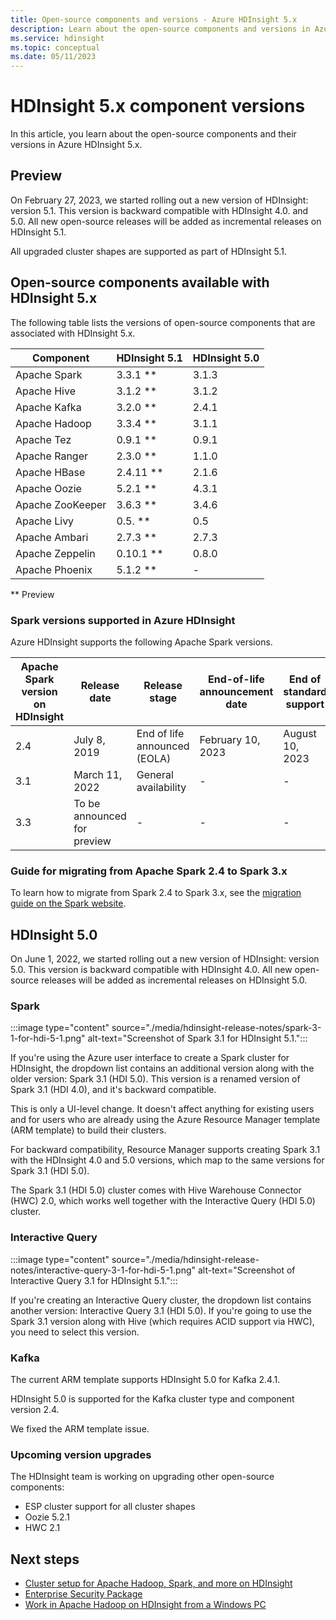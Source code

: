 ```yaml
---
title: Open-source components and versions - Azure HDInsight 5.x
description: Learn about the open-source components and versions in Azure HDInsight 5.x.
ms.service: hdinsight
ms.topic: conceptual
ms.date: 05/11/2023
---
```


# HDInsight 5.x component versions

In this article, you learn about the open-source components and their versions in Azure HDInsight 5.x.

## Preview

On February 27, 2023, we started rolling out a new version of HDInsight: version 5.1. This version is backward compatible with HDInsight 4.0. and 5.0. All new open-source releases will be added as incremental releases on HDInsight 5.1.

All upgraded cluster shapes are supported as part of HDInsight 5.1.

## Open-source components available with HDInsight 5.x

The following table lists the versions of open-source components that are associated with HDInsight 5.x.

| Component        | HDInsight 5.1          |HDInsight 5.0|
|------------------|------------------------|-------------|
| Apache Spark     | 3.3.1  **              | 3.1.3       |
| Apache Hive      | 3.1.2  **              | 3.1.2       |
| Apache Kafka     | 3.2.0  **              | 2.4.1       |
| Apache Hadoop    | 3.3.4  **              | 3.1.1       |
| Apache Tez       | 0.9.1  **              | 0.9.1       |
| Apache Ranger    | 2.3.0 **               | 1.1.0       |
| Apache HBase     | 2.4.11 **              | 2.1.6       |
| Apache Oozie     | 5.2.1  **              | 4.3.1       |
| Apache ZooKeeper | 3.6.3 **               | 3.4.6       |
| Apache Livy      | 0.5. **                | 0.5         |
| Apache Ambari    | 2.7.3  **              | 2.7.3       |
| Apache Zeppelin  | 0.10.1 **              | 0.8.0       |
| Apache Phoenix   | 5.1.2 **               | -           |

** Preview

### Spark versions supported in Azure HDInsight

Azure HDInsight supports the following Apache Spark versions.

|Apache Spark version on HDInsight|Release date|Release stage|End-of-life announcement date|End of standard support|End of basic support|
|--|--|--|--|--|--|
|2.4|July 8, 2019|End of life announced (EOLA)| February 10, 2023| August 10, 2023|February 10, 2024|
|3.1|March 11, 2022|General availability |-|-|-|
|3.3|To be announced for preview|-|-|-|-|

### Guide for migrating from Apache Spark 2.4 to Spark 3.x

To learn how to migrate from Spark 2.4 to Spark 3.x, see the [migration guide on the Spark website](https://spark.apache.org/docs/latest/migration-guide.html).

## HDInsight 5.0

On June 1, 2022, we started rolling out a new version of HDInsight: version 5.0. This version is backward compatible with HDInsight 4.0. All new open-source releases will be added as incremental releases on HDInsight 5.0.

### Spark

:::image type="content" source="./media/hdinsight-release-notes/spark-3-1-for-hdi-5-1.png" alt-text="Screenshot of Spark 3.1 for HDInsight 5.1.":::

If you're using the Azure user interface to create a Spark cluster for HDInsight, the dropdown list contains an additional version along with the older version: Spark 3.1 (HDI 5.0). This version is a renamed version of Spark 3.1 (HDI 4.0), and it's backward compatible.  

This is only a UI-level change. It doesn't affect anything for existing users and for users who are already using the Azure Resource Manager template (ARM template) to build their clusters.

For backward compatibility, Resource Manager supports creating Spark 3.1 with the HDInsight 4.0 and 5.0 versions, which map to the same versions for Spark 3.1 (HDI 5.0).

The Spark 3.1 (HDI 5.0) cluster comes with Hive Warehouse Connector (HWC) 2.0, which works well together with the Interactive Query (HDI 5.0) cluster.

### Interactive Query

:::image type="content" source="./media/hdinsight-release-notes/interactive-query-3-1-for-hdi-5-1.png" alt-text="Screenshot of Interactive Query 3.1 for HDInsight 5.1.":::

If you're creating an Interactive Query cluster, the dropdown list contains another version: Interactive Query 3.1 (HDI 5.0). If you're going to use the Spark 3.1 version along with Hive (which requires ACID support via HWC), you need to select this version.

### Kafka

The current ARM template supports HDInsight 5.0 for Kafka 2.4.1.

HDInsight 5.0 is supported for the Kafka cluster type and component version 2.4.

We fixed the ARM template issue.

### Upcoming version upgrades

The HDInsight team is working on upgrading other open-source components:

* ESP cluster support for all cluster shapes
* Oozie 5.2.1
* HWC 2.1

## Next steps

* [Cluster setup for Apache Hadoop, Spark, and more on HDInsight](hdinsight-hadoop-provision-linux-clusters.md)
* [Enterprise Security Package](./enterprise-security-package.md)
* [Work in Apache Hadoop on HDInsight from a Windows PC](hdinsight-hadoop-windows-tools.md)
